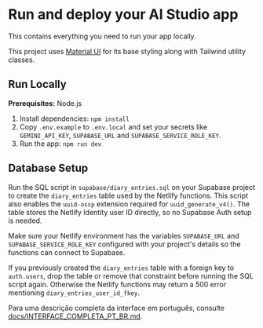 # Run and deploy your AI Studio app

This contains everything you need to run your app locally.

This project uses [Material UI](https://mui.com/) for its base styling along with Tailwind utility classes.

## Run Locally

**Prerequisites:**  Node.js


1. Install dependencies:
   `npm install`
2. Copy `.env.example` to `.env.local` and set your secrets like `GEMINI_API_KEY`, `SUPABASE_URL` and `SUPABASE_SERVICE_ROLE_KEY`.
3. Run the app:
   `npm run dev`

## Database Setup

Run the SQL script in `supabase/diary_entries.sql` on your Supabase project to
create the `diary_entries` table used by the Netlify functions. This script also
enables the `uuid-ossp` extension required for `uuid_generate_v4()`. The table
stores the Netlify Identity user ID directly, so no Supabase Auth setup is
needed.

Make sure your Netlify environment has the variables `SUPABASE_URL` and
`SUPABASE_SERVICE_ROLE_KEY` configured with your project's details so the
functions can connect to Supabase.

If you previously created the `diary_entries` table with a foreign key to
`auth.users`, drop the table or remove that constraint before running the SQL
script again. Otherwise the Netlify functions may return a 500 error mentioning
`diary_entries_user_id_fkey`.

Para uma descrição completa da interface em português, consulte [docs/INTERFACE_COMPLETA_PT_BR.md](docs/INTERFACE_COMPLETA_PT_BR.md).
